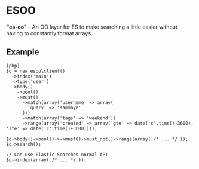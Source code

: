 ESOO
====

**"es-oo"** - An OO layer for ES to make searching a little easier without having to constantly format arrays.

## Example

~~~
[php]
$q = new esoo\client()
  ->index('main')
  ->type('user')
  ->body()
    ->bool()
    ->must()
      ->match(array('username' => array(
        'query' => 'sammaye'
      )))
      ->match(array('tags' => 'weekend'))
      ->range(array('created' => array('gte' => date('c',time()-3600), 'lte' => date('c',time()+3600))));

$q->body()->bool()->->must()->must_not()->range(array( /* ... */ ));
$q->search();

// Can use Elastic Searches normal API
$q->index(array( /* ... */ ));
~~~
